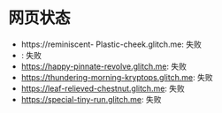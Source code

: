 # 网页状态
- https://reminiscent- Plastic-cheek.glitch.me: 失败
- : 失败
- https://happy-pinnate-revolve.glitch.me: 失败
- https://thundering-morning-kryptops.glitch.me: 失败
- https://leaf-relieved-chestnut.glitch.me: 失败
- https://special-tiny-run.glitch.me: 失败

